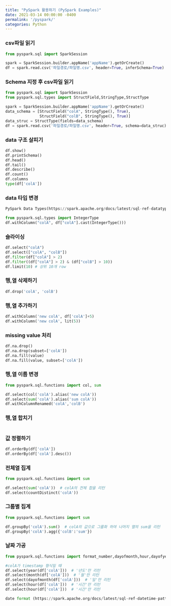 ```yaml
---
title: "PySpark 활용하기 (PySpark Examples)"
date: 2021-03-14 00:00:00 -0400
permalink: '/pyspark/'
categories: Python
---
```



### csv파일 읽기

```python
from pyspark.sql import SparkSession

spark = SparkSession.builder.appName('appName').getOrCreate()
df = spark.read.csv('파일경로/파일명.csv', header=True, inferSchema=True)
```

### Schema 지정 후 csv파일 읽기

```python
from pyspark.sql import SparkSession
from pyspark.sql.types import StructField,StringType,StructType

spark = SparkSession.builder.appName('appName').getOrCreate()
data_schema = [StructField("colA", StringType(), True),
               StructField("colB", StringType(), True)]
data_struc = StructType(fields=data_schema)
df = spark.read.csv('파일경로/파일명.csv', header=True, schema=data_struc)
```

### data 구조 살피기

```python
df.show()
df.printSchema()
df.head()
df.tail()
df.describe()
df.count()
df.columns
type(df['colA'])
```

### data 타입 변경

```python
PySpark Data Types(https://spark.apache.org/docs/latest/sql-ref-datatypes.html)

from pyspark.sql.types import IntegerType
df.withColumn("colA", df["colA"].cast(IntegerType()))
```

### 슬라이싱

```python
df.select("colA")
df.select(["colA", "colB"])
df.filter(df["colA"] > 2)
df.filter((df["colA"] > 2) & (df["colB"] > 10))
df.limit(10) # 상위 10개 row
```

### 행,열 삭제하기

```python
df.drop('colA', 'colB')
```

### 행,열 추가하기

```python
df.withColumn('new colA', df['colA']+5)
df.withColumn('new colA', lit(5))
```

### missing value 처리

```python
df.na.drop()
df.na.drop(subset=['colA'])
df.na.fill(value)
df.na.fill(value, subset=['colA'])
```

### 행,열 이름 변경

```python
from pyspark.sql.functions import col, sum

df.select(col('colA').alias('new colA'))
df.select(sum('colA').alias('sum colA'))
df.withColumnRenamed('colA','colB')
```

### 행,열 합치기

```python

```

### 값 정렬하기

```python
df.orderBy(df['colA'])
df.orderBy(df['colA'].desc())
```

### 전체열 집계

```python
from pyspark.sql.functions import sum

df.select(sum('colA'))  # colA의 전체 합을 리턴
df.select(countDistinct('colA'))
```

### 그룹별 집계

```python
from pyspark.sql.functions import sum

df.groupBy('colA').sum()  # colA의 값으로 그룹화 하여 나머지 열의 sum을 리턴
df.groupBy('colA').agg({'colB':'sum'})
```

### 날짜 가공

```python
from pyspark.sql.functions import format_number,dayofmonth,hour,dayofyear,month,year,weekofyear,date_format

#colA가 timestamp 형식일 때
df.select(year(df['colA']))  # '년도'만 리턴
df.select(month(df['colA']))  # '월'만 리턴
df.select(dayofmonth(df['colA']))  # '일'만 리턴
df.select(hour(df['colA']))  # '시간'만 리턴
df.select(hour(df['colA']))  # '시간'만 리턴

date format (https://spark.apache.org/docs/latest/sql-ref-datetime-pattern.html)
```
